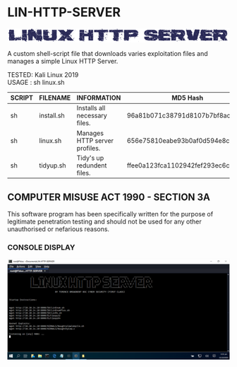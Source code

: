 # LIN-HTTP-SERVER
![Screenshot](picture0.png)

A custom shell-script file that downloads varies exploitation files and manages a simple Linux HTTP Server.

TESTED: Kali Linux 2019 <br>
USAGE : sh linux.sh

| SCRIPT | FILENAME    | INFORMATION                   | MD5 Hash                         | Version |
|------  |------       | -------                       | ----                             | ----   |
| sh     | install.sh  | Installs all necessary files. | 96a81b071c38791d8107b7bf8ac38fba | abc123 |
| sh     | linux.sh    | Manages HTTP server profiles. | 656e75810eabe93b0af0d594e8cf243d | abc123 |
| sh     | tidyup.sh   | Tidy's up redundent files.    | ffee0a123fca1102942fef293ec6c849 | abc123 | 


## COMPUTER MISUSE ACT 1990 - SECTION 3A
This software program has been specifically written for the purpose of legitimate penetration testing and should not be used for any other unauthorised or nefarious reasons.


### CONSOLE DISPLAY
![Screenshot](picture1.png)
